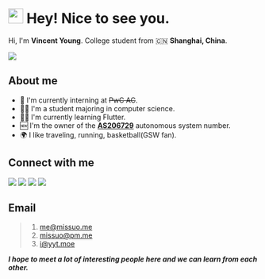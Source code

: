 <h1><img src="https://emojis.slackmojis.com/emojis/images/1531849430/4246/blob-sunglasses.gif?1531849430" width="30"/> Hey! Nice to see you.</h1>

Hi, I'm **Vincent Young**. College student from 🇨🇳 **Shanghai, China**.

<p>
  <a href="#">
    <img src="https://skillicons.dev/icons?theme=light&i=git,php,docker,c,cpp,vim,nodejs,python,mysql,bash,androidstudio,arduino,cloudflare,dart,flutter,express,gcp,github,instagram,twitter,linux,md,nginx,vscode,wordpress" />
  </a>
</p>

## About me

-  💼 I'm currently interning at ~~PwC AC~~.
-  👨‍🎓 I'm a student majoring in computer science.
-  👨‍💻 I'm currently learning Flutter.
-  🆕 I'm the owner of the **[AS206729](https://bgp.tools/AS206729)** autonomous system number.
-  🌍 I like traveling, running, basketball(GSW fan).

## Connect with me
<p>
  <a href="https://t.me/missuo"><img src="https://img.shields.io/badge/Telegram-2CA5E0?style=for-the-badge&logo=telegram&logoColor=white" /></a>
  <a href="https://twitter.com/m1ssuo"><img src="https://img.shields.io/badge/Twitter-1DA1F2?style=for-the-badge&logo=twitter&logoColor=white" /></a>
  <a href="https://instagram.com/m1ssuo"><img src="https://img.shields.io/badge/Instagram-E4405F?style=for-the-badge&logo=instagram&logoColor=white" /></a>
  <a href="https://www.tiktok.com/@m1ssuo"><img src="https://img.shields.io/badge/TikTok-000000?style=for-the-badge&logo=tiktok&logoColor=white" /></a>
</p>

## Email
> 1. [me@missuo.me](mailto:me@missuo.me)
> 2. [missuo@pm.me](mailto:missuo@pm.me)
> 3. [i@yyt.moe](mailto:i@yyt.moe)


<em><b>I hope to meet a lot of interesting people here and we can learn from each other.</b></em>
